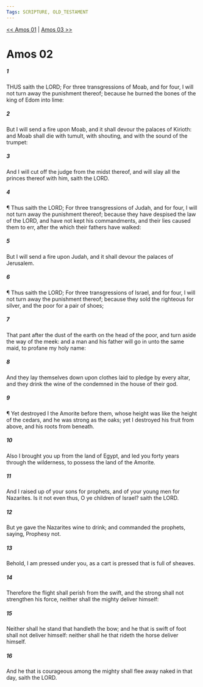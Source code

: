 ```yaml
---
Tags: SCRIPTURE, OLD_TESTAMENT
---
```


[<< Amos 01](OLD_TESTAMENT/30_Amos/Amos_01.md) | [Amos 03 >>](OLD_TESTAMENT/30_Amos/Amos_03.md)

# Amos 02

##### 1
 THUS saith the LORD; For three transgressions of Moab, and for four, I will not turn away the punishment thereof; because he burned the bones of the king of Edom into lime:
##### 2
 But I will send a fire upon Moab, and it shall devour the palaces of Kirioth: and Moab shall die with tumult, with shouting, and with the sound of the trumpet:
##### 3
 And I will cut off the judge from the midst thereof, and will slay all the princes thereof with him, saith the LORD.
##### 4
 ¶ Thus saith the LORD; For three transgressions of Judah, and for four, I will not turn away the punishment thereof; because they have despised the law of the LORD, and have not kept his commandments, and their lies caused them to err, after the which their fathers have walked:
##### 5
 But I will send a fire upon Judah, and it shall devour the palaces of Jerusalem.
##### 6
 ¶ Thus saith the LORD; For three transgressions of Israel, and for four, I will not turn away the punishment thereof; because they sold the righteous for silver, and the poor for a pair of shoes;
##### 7
 That pant after the dust of the earth on the head of the poor, and turn aside the way of the meek: and a man and his father will go in unto the same maid, to profane my holy name:
##### 8
 And they lay themselves down upon clothes laid to pledge by every altar, and they drink the wine of the condemned in the house of their god.
##### 9
 ¶ Yet destroyed I the Amorite before them, whose height was like the height of the cedars, and he was strong as the oaks; yet I destroyed his fruit from above, and his roots from beneath.
##### 10
 Also I brought you up from the land of Egypt, and led you forty years through the wilderness, to possess the land of the Amorite.
##### 11
 And I raised up of your sons for prophets, and of your young men for Nazarites. Is it not even thus, O ye children of Israel? saith the LORD.
##### 12
 But ye gave the Nazarites wine to drink; and commanded the prophets, saying, Prophesy not.
##### 13
 Behold, I am pressed under you, as a cart is pressed that is full of sheaves.
##### 14
 Therefore the flight shall perish from the swift, and the strong shall not strengthen his force, neither shall the mighty deliver himself:
##### 15
 Neither shall he stand that handleth the bow; and he that is swift of foot shall not deliver himself: neither shall he that rideth the horse deliver himself.
##### 16
 And he that is courageous among the mighty shall flee away naked in that day, saith the LORD.

